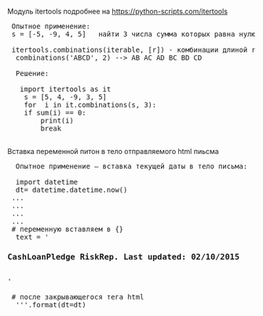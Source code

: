 Модуль itertools  подробнее на https://python-scripts.com/itertools
 <pre>
 Опытное применение:
 s = [-5, -9, 4, 5]   найти 3 числа сумма которых равна нулю
 
 itertools.combinations(iterable, [r]) - комбинации длиной r из iterable без повторяющихся элементов.
  combinations('ABCD', 2) --> AB AC AD BC BD CD 
  
  Решение:
  
   import itertools as it
    s = [5, 4, -9, 3, 5]
    for  i in it.combinations(s, 3):
    if sum(i) == 0:
        print(i)
        break
 </pre>




Вставка переменной питон в тело отправляемого html пиьсма

  <pre>
  Опытное применение – вставка текущей даты в тело письма:
  
  import datetime
  dt= datetime.datetime.now()
 ...
 ...
 ...
 ...
 # переменную вставляем в {}
  text = '<h3>CashLoanPledge RiskRep. Last updated: 02/10/2015      {dt} </h3><br>' 
 
 # после закрывающегося тега html 
  '''.format(dt=dt)
  
  </pre>
